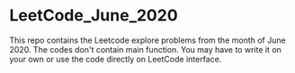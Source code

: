# LeetCode_June_2020
This repo contains the Leetcode explore problems from the month of June 2020. The codes don't contain main function. You may have to write it on your own or use the code directly on LeetCode interface.
